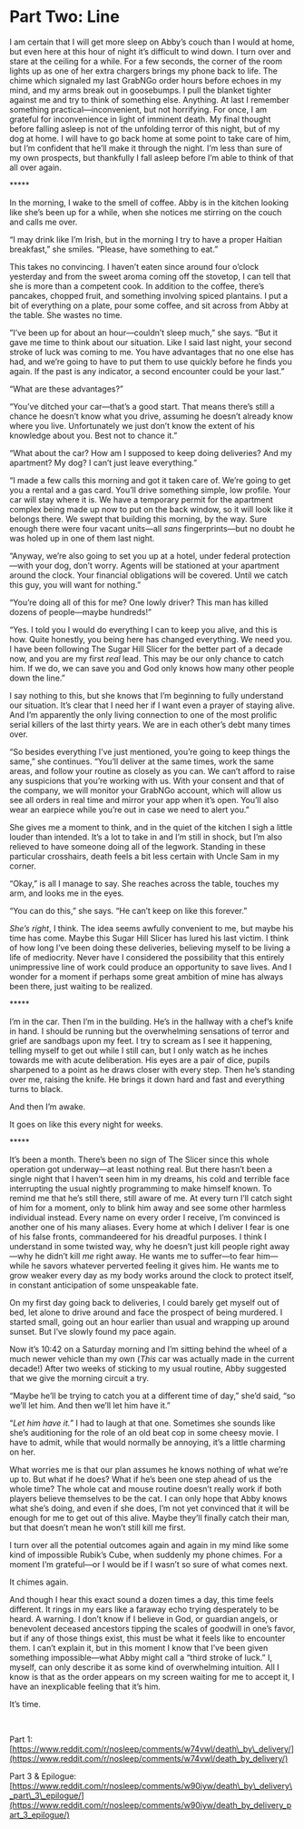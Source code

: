 # Part Two: Line

I am certain that I will get more sleep on Abby’s couch than I would at home, but even here at this hour of night it’s difficult to wind down. I turn over and stare at the ceiling for a while. For a few seconds, the corner of the room lights up as one of her extra chargers brings my phone back to life. The chime which signaled my last GrabNGo order hours before echoes in my mind, and my arms break out in goosebumps. I pull the blanket tighter against me and try to think of something else. Anything. At last I remember something practical—inconvenient, but not horrifying. For once, I am grateful for inconvenience in light of imminent death. My final thought before falling asleep is not of the unfolding terror of this night, but of my dog at home. I will have to go back home at some point to take care of him, but I’m confident that he’ll make it through the night. I’m less than sure of my own prospects, but thankfully I fall asleep before I’m able to think of that all over again.

\*\*\*\*\*

In the morning, I wake to the smell of coffee. Abby is in the kitchen looking like she’s been up for a while, when she notices me stirring on the couch and calls me over.

“I may drink like I’m Irish, but in the morning I try to have a proper Haitian breakfast,” she smiles. “Please, have something to eat.”

This takes no convincing. I haven’t eaten since around four o’clock yesterday and from the sweet aroma coming off the stovetop, I can tell that she is more than a competent cook. In addition to the coffee, there’s pancakes, chopped fruit, and something involving spiced plantains. I put a bit of everything on a plate, pour some coffee, and sit across from Abby at the table. She wastes no time.

”I’ve been up for about an hour—couldn’t sleep much,” she says. “But it gave me time to think about our situation. Like I said last night, your second stroke of luck was coming to me. You have advantages that no one else has had, and we’re going to have to put them to use quickly before he finds you again. If the past is any indicator, a second encounter could be your last.”

“What are these advantages?”

“You’ve ditched your car—that’s a good start. That means there’s still a chance he doesn’t know what you drive, assuming he doesn’t already know where you live. Unfortunately we just don’t know the extent of his knowledge about you. Best not to chance it.”

“What about the car? How am I supposed to keep doing deliveries? And my apartment? My dog? I can’t just leave everything.”

“I made a few calls this morning and got it taken care of. We’re going to get you a rental and a gas card. You’ll drive something simple, low profile. Your car will stay where it is. We have a temporary permit for the apartment complex being made up now to put on the back window, so it will look like it belongs there. We swept that building this morning, by the way. Sure enough there were four vacant units—all *sans* fingerprints—but no doubt he was holed up in one of them last night.

“Anyway, we’re also going to set you up at a hotel, under federal protection—with your dog, don’t worry. Agents will be stationed at your apartment around the clock. Your financial obligations will be covered. Until we catch this guy, you will want for nothing.”

“You’re doing all of this for me? One lowly driver? This man has killed dozens of people—maybe hundreds!”

“Yes. I told you I would do everything I can to keep you alive, and this is how. Quite honestly, you being here has changed everything. We need you. I have been following The Sugar Hill Slicer for the better part of a decade now, and you are my first *real* lead. This may be our only chance to catch him. If we do, we can save you and God only knows how many other people down the line.”

I say nothing to this, but she knows that I’m beginning to fully understand our situation. It’s clear that I need her if I want even a prayer of staying alive. And I’m apparently the only living connection to one of the most prolific serial killers of the last thirty years. We are in each other’s debt many times over.

“So besides everything I’ve just mentioned, you’re going to keep things the same,” she continues. “You’ll deliver at the same times, work the same areas, and follow your routine as closely as you can. We can’t afford to raise any suspicions that you’re working with us. With your consent and that of the company, we will monitor your GrabNGo account, which will allow us see all orders in real time and mirror your app when it’s open. You’ll also wear an earpiece while you’re out in case we need to alert you.”

She gives me a moment to think, and in the quiet of the kitchen I sigh a little louder than intended. It’s a lot to take in and I’m still in shock, but I’m also relieved to have someone doing all of the legwork. Standing in these particular crosshairs, death feels a bit less certain with Uncle Sam in my corner.

“Okay,” is all I manage to say. She reaches across the table, touches my arm, and looks me in the eyes.

“You can do this,” she says. “He can’t keep on like this forever.”

*She’s right*, I think. The idea seems awfully convenient to me, but maybe his time has come. Maybe this Sugar Hill Slicer has lured his last victim. I think of how long I’ve been doing these deliveries, believing myself to be living a life of mediocrity. Never have I considered the possibility that this entirely unimpressive line of work could produce an opportunity to save lives. And I wonder for a moment if perhaps some great ambition of mine has always been there, just waiting to be realized.

\*\*\*\*\*

I’m in the car. Then I’m in the building. He’s in the hallway with a chef’s knife in hand. I should be running but the overwhelming sensations of terror and grief are sandbags upon my feet. I try to scream as I see it happening, telling myself to get out while I still can, but I only watch as he inches towards me with acute deliberation. His eyes are a pair of dice, pupils sharpened to a point as he draws closer with every step. Then he’s standing over me, raising the knife. He brings it down hard and fast and everything turns to black.

And then I’m awake.

It goes on like this every night for weeks.

\*\*\*\*\*

It’s been a month. There’s been no sign of The Slicer since this whole operation got underway—at least nothing real. But there hasn’t been a single night that I haven’t seen him in my dreams, his cold and terrible face interrupting the usual nightly programming to make himself known. To remind me that he’s still there, still aware of me. At every turn I’ll catch sight of him for a moment, only to blink him away and see some other harmless individual instead. Every name on every order I receive, I’m convinced is another one of his many aliases. Every home at which I deliver I fear is one of his false fronts, commandeered for his dreadful purposes. I think I understand in some twisted way, why he doesn’t just kill people right away—why he didn’t kill *me* right away. He wants me to suffer—to fear him—while he savors whatever perverted feeling it gives him. He wants me to grow weaker every day as my body works around the clock to protect itself, in constant anticipation of some unspeakable fate.

On my first day going back to deliveries, I could barely get myself out of bed, let alone to drive around and face the prospect of being murdered. I started small, going out an hour earlier than usual and wrapping up around sunset. But I’ve slowly found my pace again.

Now it’s 10:42 on a Saturday morning and I’m sitting behind the wheel of a much newer vehicle than my own (*This* car was actually made in the current decade!) After two weeks of sticking to my usual routine, Abby suggested that we give the morning circuit a try.

“Maybe he’ll be trying to catch you at a different time of day,” she’d said, “so we’ll let him. And then we’ll let him have it.”

“*Let him have it.”* I had to laugh at that one. Sometimes she sounds like she’s auditioning for the role of an old beat cop in some cheesy movie. I have to admit, while that would normally be annoying, it’s a little charming on her.

What worries me is that our plan assumes he knows nothing of what we’re up to. But what if he does? What if he’s been one step ahead of us the whole time? The whole cat and mouse routine doesn’t really work if both players believe themselves to be the cat. I can only hope that Abby knows what she’s doing, and even if she does, I’m not yet convinced that it will be enough for me to get out of this alive. Maybe they’ll finally catch their man, but that doesn’t mean he won’t still kill me first.

I turn over all the potential outcomes again and again in my mind like some kind of impossible Rubik’s Cube, when suddenly my phone chimes. For a moment I’m grateful—or I would be if I wasn’t so sure of what comes next.

It chimes again.

And though I hear this exact sound a dozen times a day, this time feels different. It rings in my ears like a faraway echo trying desperately to be heard. A warning. I don’t know if I believe in God, or guardian angels, or benevolent deceased ancestors tipping the scales of goodwill in one’s favor, but if any of those things exist, this must be what it feels like to encounter them. I can’t explain it, but in this moment I know that I’ve been given something impossible—what Abby might call a “third stroke of luck.” I, myself, can only describe it as some kind of overwhelming intuition. All I know is that as the order appears on my screen waiting for me to accept it, I have an inexplicable feeling that it’s him.

It’s time.

&#x200B;

Part 1: [https://www.reddit.com/r/nosleep/comments/w74vwl/death\_by\_delivery/](https://www.reddit.com/r/nosleep/comments/w74vwl/death_by_delivery/)

Part 3 & Epilogue: [https://www.reddit.com/r/nosleep/comments/w90iyw/death\_by\_delivery\_part\_3\_epilogue/](https://www.reddit.com/r/nosleep/comments/w90iyw/death_by_delivery_part_3_epilogue/)